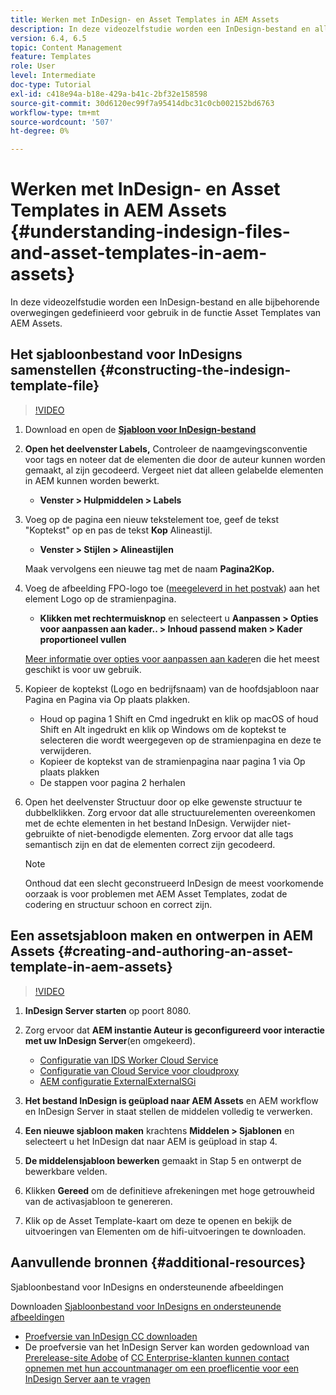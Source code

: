 ```yaml
---
title: Werken met InDesign- en Asset Templates in AEM Assets
description: In deze videozelfstudie worden een InDesign-bestand en alle bijbehorende overwegingen gedefinieerd voor gebruik in de functie Asset Templates van AEM Assets.
version: 6.4, 6.5
topic: Content Management
feature: Templates
role: User
level: Intermediate
doc-type: Tutorial
exl-id: c418e94a-b18e-429a-b41c-2bf32e158598
source-git-commit: 30d6120ec99f7a95414dbc31c0cb002152bd6763
workflow-type: tm+mt
source-wordcount: '507'
ht-degree: 0%

---
```


# Werken met InDesign- en Asset Templates in AEM Assets {#understanding-indesign-files-and-asset-templates-in-aem-assets}

In deze videozelfstudie worden een InDesign-bestand en alle bijbehorende overwegingen gedefinieerd voor gebruik in de functie Asset Templates van AEM Assets.

## Het sjabloonbestand voor InDesigns samenstellen {#constructing-the-indesign-template-file}

>[!VIDEO](https://video.tv.adobe.com/v/19293?quality=12&learn=on)

1. Download en open de [**Sjabloon voor InDesign-bestand**](assets/asset-templates-tutorial-video--supporting-files.zip)
2. **Open het deelvenster Labels,** Controleer de naamgevingsconventie voor tags en noteer dat de elementen die door de auteur kunnen worden gemaakt, al zijn gecodeerd. Vergeet niet dat alleen gelabelde elementen in AEM kunnen worden bewerkt.

   * **Venster > Hulpmiddelen > Labels**

3. Voeg op de pagina een nieuw tekstelement toe, geef de tekst &quot;Koptekst&quot; op en pas de tekst **Kop** Alineastijl.

   * **Venster > Stijlen > Alineastijlen**

   Maak vervolgens een nieuwe tag met de naam **Pagina2Kop.**

4. Voeg de afbeelding FPO-logo toe ([meegeleverd in het postvak](assets/asset-templates-tutorial-video--supporting-files.zip)) aan het element Logo op de stramienpagina.

   * **Klikken met rechtermuisknop** en selecteert u **Aanpassen > Opties voor aanpassen aan kader.. > Inhoud passend maken > Kader proportioneel vullen**

   [Meer informatie over opties voor aanpassen aan kader](https://helpx.adobe.com/indesign/using/frames-objects.html#fitting_objects_to_frames)en die het meest geschikt is voor uw gebruik.

5. Kopieer de koptekst (Logo en bedrijfsnaam) van de hoofdsjabloon naar Pagina en Pagina via Op plaats plakken.

   * Houd op pagina 1 Shift en Cmd ingedrukt en klik op macOS of houd Shift en Alt ingedrukt en klik op Windows om de koptekst te selecteren die wordt weergegeven op de stramienpagina en deze te verwijderen.
   * Kopieer de koptekst van de stramienpagina naar pagina 1 via Op plaats plakken
   * De stappen voor pagina 2 herhalen

6. Open het deelvenster Structuur door op elke gewenste structuur te dubbelklikken. Zorg ervoor dat alle structuurelementen overeenkomen met de echte elementen in het bestand InDesign. Verwijder niet-gebruikte of niet-benodigde elementen. Zorg ervoor dat alle tags semantisch zijn en dat de elementen correct zijn gecodeerd.

   >[!NOTE]
   >
   >Onthoud dat een slecht geconstrueerd InDesign de meest voorkomende oorzaak is voor problemen met AEM Asset Templates, zodat de codering en structuur schoon en correct zijn.

## Een assetsjabloon maken en ontwerpen in AEM Assets {#creating-and-authoring-an-asset-template-in-aem-assets}

>[!VIDEO](https://video.tv.adobe.com/v/19294?quality=12&learn=on)

1. **InDesign Server starten** op poort 8080.
2. Zorg ervoor dat **AEM instantie Auteur is geconfigureerd voor interactie met uw InDesign Server**(en omgekeerd).

   * [Configuratie van IDS Worker Cloud Service](http://localhost:4502/etc/cloudservices/proxy/ids.html)
   * [Configuratie van Cloud Service voor cloudproxy](http://localhost:4502/etc/cloudservices/proxy.html)
   * [AEM configuratie ExternalExternalSGi](http://localhost:4502/system/console/configMgr)

3. **Het bestand InDesign is geüpload naar AEM Assets** en AEM workflow en InDesign Server in staat stellen de middelen volledig te verwerken.
4. **Een nieuwe sjabloon maken** krachtens **Middelen > Sjablonen** en selecteert u het InDesign dat naar AEM is geüpload in stap 4.
5. **De middelensjabloon bewerken** gemaakt in Stap 5 en ontwerpt de bewerkbare velden.
6. Klikken **Gereed** om de definitieve afrekeningen met hoge getrouwheid van de activasjabloon te genereren.
7. Klik op de Asset Template-kaart om deze te openen en bekijk de uitvoeringen van Elementen om de hifi-uitvoeringen te downloaden.

## Aanvullende bronnen {#additional-resources}

Sjabloonbestand voor InDesigns en ondersteunende afbeeldingen

Downloaden [Sjabloonbestand voor InDesigns en ondersteunende afbeeldingen](assets/asset-templates-tutorial-video--supporting-files-1.zip)

* [Proefversie van InDesign CC downloaden](https://creative.adobe.com/products/download/indesign)
* De proefversie van het InDesign Server kan worden gedownload van [Prerelease-site Adobe](https://www.adobeprerelease.com/) of [CC Enterprise-klanten kunnen contact opnemen met hun accountmanager om een proeflicentie voor een InDesign Server aan te vragen](https://www.adobe.com/products/indesignserver/faq.html)

